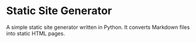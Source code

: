 # Static Site Generator

A simple static site generator written in Python. It converts Markdown files into static HTML pages.
